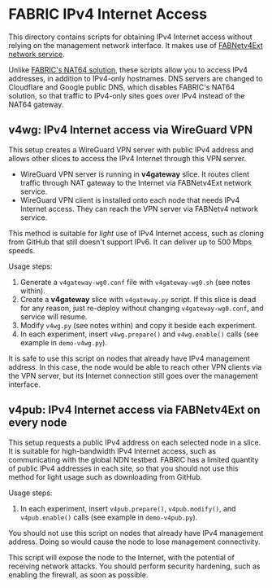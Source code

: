 # FABRIC IPv4 Internet Access

This directory contains scripts for obtaining IPv4 Internet access without relying on the management network interface.
It makes use of [FABNetv4Ext network service](https://learn.fabric-testbed.net/knowledge-base/network-services-in-fabric/#layer-3-services).

Unlike [FABRIC's NAT64 solution](https://learn.fabric-testbed.net/forums/topic/fabric-nat64-solution-obviates-the-need-for-custom-dns-in-ipv6-sites/), these scripts allow you to access IPv4 addresses, in addition to IPv4-only hostnames.
DNS servers are changed to Cloudflare and Google public DNS, which disables FABRIC's NAT64 solution, so that traffic to IPv4-only sites goes over IPv4 instead of the NAT64 gateway.

## v4wg: IPv4 Internet access via WireGuard VPN

This setup creates a WireGuard VPN server with public IPv4 address and allows other slices to access the IPv4 Internet through this VPN server.

* WireGuard VPN server is running in **v4gateway** slice.
  It routes client traffic through NAT gateway to the Internet via FABNetv4Ext network service.
* WireGuard VPN client is installed onto each node that needs IPv4 Internet access.
  They can reach the VPN server via FABNetv4 network service.

This method is suitable for *light* use of IPv4 Internet access, such as cloning from GitHub that still doesn't support IPv6.
It can deliver up to 500 Mbps speeds.

Usage steps:

1. Generate a `v4gateway-wg0.conf` file with `v4gateway-wg0.sh` (see notes within).
2. Create a **v4gateway** slice with `v4gateway.py` script.
   If this slice is dead for any reason, just re-deploy without changing `v4gateway-wg0.conf`, and service will resume.
3. Modify `v4wg.py` (see notes within) and copy it beside each experiment.
4. In each experiment, insert `v4wg.prepare()` and `v4wg.enable()` calls (see example in `demo-v4wg.py`).

It is safe to use this script on nodes that already have IPv4 management address.
In this case, the node would be able to reach other VPN clients via the VPN server, but its Internet connection still goes over the management interface.

## v4pub: IPv4 Internet access via FABNetv4Ext on every node

This setup requests a public IPv4 address on each selected node in a slice.
It is suitable for high-bandwidth IPv4 Internet access, such as communicating with the global NDN testbed.
FABRIC has a limited quantity of public IPv4 addresses in each site, so that you should not use this method for light usage such as downloading from GitHub.

Usage steps:

1. In each experiment, insert `v4pub.prepare()`, `v4pub.modify()`, and `v4pub.enable()` calls (see example in `demo-v4pub.py`).

You should not use this script on nodes that already have IPv4 management address.
Doing so would cause the node to lose management connectivity.

This script will expose the node to the Internet, with the potential of receiving network attacks.
You should perform security hardening, such as enabling the firewall, as soon as possible.
